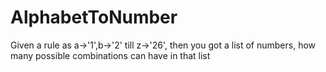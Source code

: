 # AlphabetToNumber
Given a rule as a->'1',b->'2' till z->'26', then you got a list of numbers, how many possible combinations can have in that list
